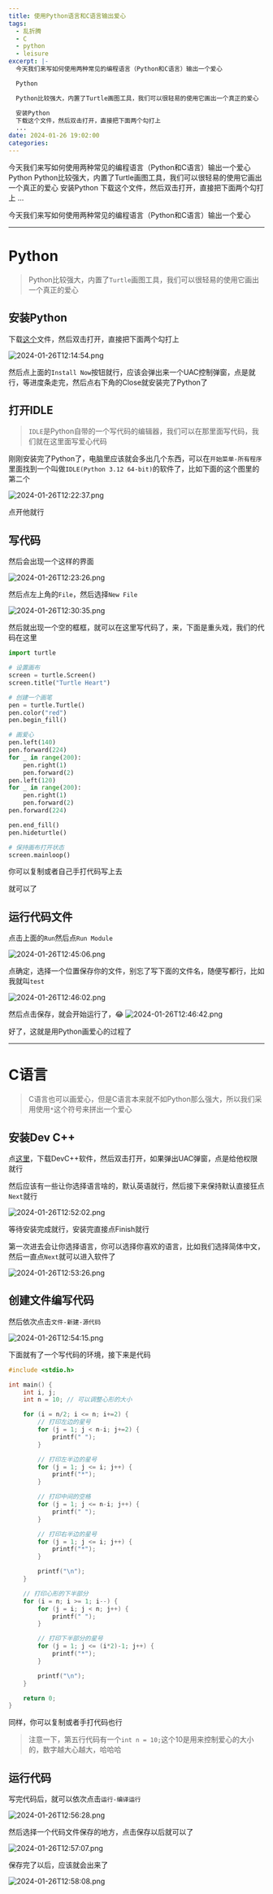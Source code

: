 ```yaml
---
title: 使用Python语言和C语言输出爱心
tags:
  - 乱折腾
  - C
  - python
  - leisure
excerpt: |-
  今天我们来写如何使用两种常见的编程语言（Python和C语言）输出一个爱心

  Python

  Python比较强大，内置了Turtle画图工具，我们可以很轻易的使用它画出一个真正的爱心

  安装Python
  下载这个文件，然后双击打开，直接把下面两个勾打上
  ...
date: 2024-01-26 19:02:00
categories:
---
```


今天我们来写如何使用两种常见的编程语言（Python和C语言）输出一个爱心 Python Python比较强大，内置了Turtle画图工具，我们可以很轻易的使用它画出一个真正的爱心 安装Python 下载这个文件，然后双击打开，直接把下面两个勾打上 ...
<!-- more -->
今天我们来写如何使用两种常见的编程语言（Python和C语言）输出一个爱心

* * *

# Python

> Python比较强大，内置了`Turtle`画图工具，我们可以很轻易的使用它画出一个真正的爱心

## 安装Python

下载[这个](http://118.31.170.151/python3.12.exe)文件，然后双击打开，直接把下面两个勾打上

![2024-01-26T12:14:54.png](https://zhoushicheng.cn/legacy_imgs/2031826579.png)

然后点上面的`Install Now`按钮就行，应该会弹出来一个UAC控制弹窗，点是就行，等进度条走完，然后点右下角的Close就安装完了Python了

## 打开IDLE

> `IDLE`是Python自带的一个写代码的编辑器，我们可以在那里面写代码，我们就在这里面写爱心代码

刚刚安装完了Python了，电脑里应该就会多出几个东西，可以在`开始菜单-所有程序`里面找到一个叫做`IDLE(Python 3.12 64-bit)`的软件了，比如下面的这个图里的第二个

![2024-01-26T12:22:37.png](https://zhoushicheng.cn/legacy_imgs/4218884467.png)

点开他就行

## 写代码

然后会出现一个这样的界面

![2024-01-26T12:23:26.png](https://zhoushicheng.cn/legacy_imgs/84400073.png)

然后点左上角的`File`，然后选择`New File`

![2024-01-26T12:30:35.png](https://zhoushicheng.cn/legacy_imgs/2609154853.png)

然后就出现一个空的框框，就可以在这里写代码了，来，下面是重头戏，我们的代码在这里

```python
import turtle

# 设置画布
screen = turtle.Screen()
screen.title("Turtle Heart")

# 创建一个画笔
pen = turtle.Turtle()
pen.color("red")
pen.begin_fill()

# 画爱心
pen.left(140)
pen.forward(224)
for _ in range(200):
    pen.right(1)
    pen.forward(2)
pen.left(120)
for _ in range(200):
    pen.right(1)
    pen.forward(2)
pen.forward(224)

pen.end_fill()
pen.hideturtle()

# 保持画布打开状态
screen.mainloop()
```

你可以复制或者自己手打代码写上去

就可以了

## 运行代码文件

点击上面的`Run`然后点`Run Module`

![2024-01-26T12:45:06.png](https://zhoushicheng.cn/legacy_imgs/2080924908.png)

点确定，选择一个位置保存你的文件，别忘了写下面的文件名，随便写都行，比如我就叫`test`

![2024-01-26T12:46:02.png](https://zhoushicheng.cn/legacy_imgs/1327386210.png)

然后点击保存，就会开始运行了，😂 ![2024-01-26T12:46:42.png](https://zhoushicheng.cn/legacy_imgs/432611655.png)

好了，这就是用Python画爱心的过程了

* * *

# C语言

> C语言也可以画爱心，但是C语言本来就不如Python那么强大，所以我们采用使用`*`这个符号来拼出一个爱心

## 安装Dev C++

点[这里](http://118.31.170.151/Devcpp.exe)，下载DevC++软件，然后双击打开，如果弹出UAC弹窗，点是给他权限就行

然后应该有一些让你选择语言啥的，默认英语就行，然后接下来保持默认直接狂点`Next`就行

![2024-01-26T12:52:02.png](https://zhoushicheng.cn/legacy_imgs/2027733979.png)

等待安装完成就行，安装完直接点Finish就行

第一次进去会让你选择语言，你可以选择你喜欢的语言，比如我们选择简体中文，然后一直点`Next`就可以进入软件了

![2024-01-26T12:53:26.png](https://zhoushicheng.cn/legacy_imgs/3285640233.png)

## 创建文件编写代码

然后依次点击`文件-新建-源代码`

![2024-01-26T12:54:15.png](https://zhoushicheng.cn/legacy_imgs/3878386047.png)

下面就有了一个写代码的环境，接下来是代码

```c
#include <stdio.h>

int main() {
    int i, j;
    int n = 10; // 可以调整心形的大小

    for (i = n/2; i <= n; i+=2) {
        // 打印左边的星号
        for (j = 1; j < n-i; j+=2) {
            printf(" ");
        }

        // 打印左半边的星号
        for (j = 1; j <= i; j++) {
            printf("*");
        }

        // 打印中间的空格
        for (j = 1; j <= n-i; j++) {
            printf(" ");
        }

        // 打印右半边的星号
        for (j = 1; j <= i; j++) {
            printf("*");
        }

        printf("\n");
    }

    // 打印心形的下半部分
    for (i = n; i >= 1; i--) {
        for (j = i; j < n; j++) {
            printf(" ");
        }

        // 打印下半部分的星号
        for (j = 1; j <= (i*2)-1; j++) {
            printf("*");
        }

        printf("\n");
    }

    return 0;
}
```

同样，你可以复制或者手打代码也行

> 注意一下，第五行代码有一个`int n = 10;`这个10是用来控制爱心的大小的，数字越大心越大，哈哈哈

## 运行代码

写完代码后，就可以依次点击`运行-编译运行`

![2024-01-26T12:56:28.png](https://zhoushicheng.cn/legacy_imgs/1279433517.png)

然后选择一个代码文件保存的地方，点击保存以后就可以了

![2024-01-26T12:57:07.png](https://zhoushicheng.cn/legacy_imgs/1222909212.png)

保存完了以后，应该就会出来了

![2024-01-26T12:58:08.png](https://zhoushicheng.cn/legacy_imgs/3922473996.png)